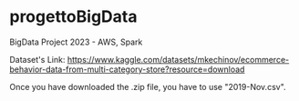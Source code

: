# progettoBigData
BigData Project 2023 - AWS, Spark

Dataset's Link: https://www.kaggle.com/datasets/mkechinov/ecommerce-behavior-data-from-multi-category-store?resource=download 

Once you have downloaded the .zip file, you have to use "2019-Nov.csv".
